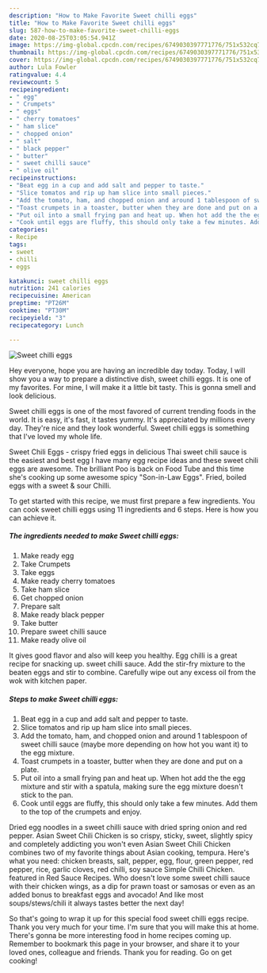 ```yaml
---
description: "How to Make Favorite Sweet chilli eggs"
title: "How to Make Favorite Sweet chilli eggs"
slug: 587-how-to-make-favorite-sweet-chilli-eggs
date: 2020-08-25T03:05:54.941Z
image: https://img-global.cpcdn.com/recipes/6749030397771776/751x532cq70/sweet-chilli-eggs-recipe-main-photo.jpg
thumbnail: https://img-global.cpcdn.com/recipes/6749030397771776/751x532cq70/sweet-chilli-eggs-recipe-main-photo.jpg
cover: https://img-global.cpcdn.com/recipes/6749030397771776/751x532cq70/sweet-chilli-eggs-recipe-main-photo.jpg
author: Lula Fowler
ratingvalue: 4.4
reviewcount: 5
recipeingredient:
- " egg"
- " Crumpets"
- " eggs"
- " cherry tomatoes"
- " ham slice"
- " chopped onion"
- " salt"
- " black pepper"
- " butter"
- " sweet chilli sauce"
- " olive oil"
recipeinstructions:
- "Beat egg in a cup and add salt and pepper to taste."
- "Slice tomatos and rip up ham slice into small pieces."
- "Add the tomato, ham, and chopped onion and around 1 tablespoon of sweet chilli sauce (maybe more depending on how hot you want it) to the egg mixture."
- "Toast crumpets in a toaster, butter when they are done and put on a plate."
- "Put oil into a small frying pan and heat up. When hot add the the egg mixture and stir with a spatula, making sure the egg mixture doesn&#39;t stick to the pan."
- "Cook until eggs are fluffy, this should only take a few minutes. Add them to the top of the crumpets and enjoy."
categories:
- Recipe
tags:
- sweet
- chilli
- eggs

katakunci: sweet chilli eggs 
nutrition: 241 calories
recipecuisine: American
preptime: "PT26M"
cooktime: "PT30M"
recipeyield: "3"
recipecategory: Lunch

---
```



![Sweet chilli eggs](https://img-global.cpcdn.com/recipes/6749030397771776/751x532cq70/sweet-chilli-eggs-recipe-main-photo.jpg)

Hey everyone, hope you are having an incredible day today. Today, I will show you a way to prepare a distinctive dish, sweet chilli eggs. It is one of my favorites. For mine, I will make it a little bit tasty. This is gonna smell and look delicious.

Sweet chilli eggs is one of the most favored of current trending foods in the world. It is easy, it's fast, it tastes yummy. It's appreciated by millions every day. They're nice and they look wonderful. Sweet chilli eggs is something that I've loved my whole life.

Sweet Chili Eggs - crispy fried eggs in delicious Thai sweet chili sauce is the easiest and best egg I have many egg recipe ideas and these sweet chili eggs are awesome. The brilliant Poo is back on Food Tube and this time she&#39;s cooking up some awesome spicy &#34;Son-in-Law Eggs&#34;. Fried, boiled eggs with a sweet &amp; sour Chilli.


To get started with this recipe, we must first prepare a few ingredients. You can cook sweet chilli eggs using 11 ingredients and 6 steps. Here is how you can achieve it.

<!--inarticleads1-->

##### The ingredients needed to make Sweet chilli eggs:

1. Make ready  egg
1. Take  Crumpets
1. Take  eggs
1. Make ready  cherry tomatoes
1. Take  ham slice
1. Get  chopped onion
1. Prepare  salt
1. Make ready  black pepper
1. Take  butter
1. Prepare  sweet chilli sauce
1. Make ready  olive oil


It gives good flavor and also will keep you healthy. Egg chilli is a great recipe for snacking up. sweet chilli sauce. Add the stir-fry mixture to the beaten eggs and stir to combine. Carefully wipe out any excess oil from the wok with kitchen paper. 

<!--inarticleads2-->

##### Steps to make Sweet chilli eggs:

1. Beat egg in a cup and add salt and pepper to taste.
1. Slice tomatos and rip up ham slice into small pieces.
1. Add the tomato, ham, and chopped onion and around 1 tablespoon of sweet chilli sauce (maybe more depending on how hot you want it) to the egg mixture.
1. Toast crumpets in a toaster, butter when they are done and put on a plate.
1. Put oil into a small frying pan and heat up. When hot add the the egg mixture and stir with a spatula, making sure the egg mixture doesn&#39;t stick to the pan.
1. Cook until eggs are fluffy, this should only take a few minutes. Add them to the top of the crumpets and enjoy.


Dried egg noodles in a sweet chilli sauce with dried spring onion and red pepper. Asian Sweet Chili Chicken is so crispy, sticky, sweet, slightly spicy and completely addicting you won&#39;t even Asian Sweet Chili Chicken combines two of my favorite things about Asian cooking, tempura. Here&#39;s what you need: chicken breasts, salt, pepper, egg, flour, green pepper, red pepper, rice, garlic cloves, red chilli, soy sauce Simple Chilli Chicken. featured in Red Sauce Recipes. Who doesn&#39;t love some sweet chilli sauce with their chicken wings, as a dip for prawn toast or samosas or even as an added bonus to breakfast eggs and avocado! And like most soups/stews/chili it always tastes better the next day! 

So that's going to wrap it up for this special food sweet chilli eggs recipe. Thank you very much for your time. I'm sure that you will make this at home. There's gonna be more interesting food in home recipes coming up. Remember to bookmark this page in your browser, and share it to your loved ones, colleague and friends. Thank you for reading. Go on get cooking!
